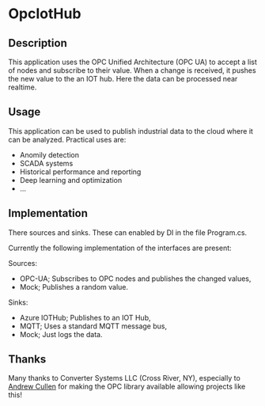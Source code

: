 # OpcIotHub

## Description
This application uses the OPC Unified Architecture (OPC UA) to accept a list of nodes and subscribe to their value.
When a change is received, it pushes the new value to the an IOT hub. Here the data can be processed near realtime.
 
## Usage
This application can be used to publish industrial data to the cloud where it can be analyzed. Practical uses are:
- Anomily detection
- SCADA systems
- Historical performance and reporting
- Deep learning and optimization
- ...

## Implementation
There sources and sinks. These can enabled by DI in the file Program.cs.

Currently the following implementation of the interfaces are present:

Sources:
  - OPC-UA; Subscribes to OPC nodes and publishes the changed values,
  - Mock; Publishes a random value.

Sinks:
  - Azure IOTHub; Publishes to an IOT Hub,
  - MQTT; Uses a standard MQTT message bus,
  - Mock; Just logs the data.

## Thanks

Many thanks to Converter Systems LLC (Cross River, NY), especially to [Andrew Cullen](https://github.com/awcullen) for making the OPC library available allowing projects like this!
